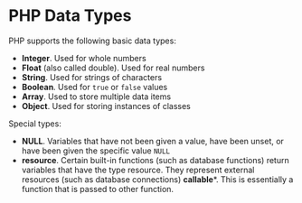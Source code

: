 # PHP Data Types

PHP supports the following basic data types:

- **Integer**. Used for whole numbers
- **Float** (also called double). Used for real numbers
- **String**. Used for strings of characters
- **Boolean**. Used for `true` or `false` values
- **Array**. Used to store multiple data items
- **Object**. Used for storing instances of classes

Special types:

- **NULL**. Variables that have not been given a value, have been unset, or have been given the specific
value `NULL`
- **resource**. Certain built-in functions (such as database functions) return variables that have the type
resource. They represent external resources (such as database connections)
**callable***. This is essentially a function that is passed to other function.

